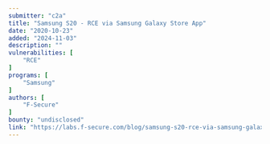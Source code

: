 ```yaml
---
submitter: "c2a"
title: "Samsung S20 - RCE via Samsung Galaxy Store App"
date: "2020-10-23"
added: "2024-11-03"
description: ""
vulnerabilities: [
    "RCE"
]
programs: [
    "Samsung"
]
authors: [
    "F-Secure"
]
bounty: "undisclosed"
link: "https://labs.f-secure.com/blog/samsung-s20-rce-via-samsung-galaxy-store-app/"
---
```




